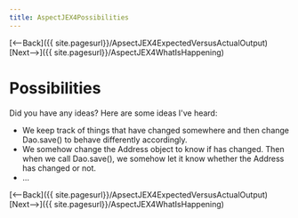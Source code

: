 ```yaml
---
title: AspectJEX4Possibilities
---
```

[<--Back]({{ site.pagesurl}}/ApsectJEX4ExpectedVersusActualOutput) [Next-->]({{ site.pagesurl}}/AspectJEX4WhatIsHappening)

# Possibilities
Did you have any ideas? Here are some ideas I've heard:
* We keep track of things that have changed somewhere and then change Dao.save() to behave differently accordingly.
* We somehow change the Address object to know if has changed. Then when we call Dao.save(), we somehow let it know whether the Address has changed or not.
* ...

[<--Back]({{ site.pagesurl}}/ApsectJEX4ExpectedVersusActualOutput) [Next-->]({{ site.pagesurl}}/AspectJEX4WhatIsHappening)